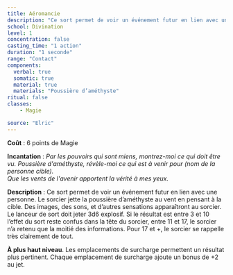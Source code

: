 ```yaml
---
title: Aéromancie
description: "Ce sort permet de voir un événement futur en lien avec une personne."
school: Divination
level: 1
concentration: false
casting_time: "1 action"
duration: "1 seconde"
range: "Contact"
components:
  verbal: true
  somatic: true
  material: true
  materials: "Poussière d’améthyste"
ritual: false
classes:
    - Magie

source: "Elric"
---
```

**Coût** : 6 points de Magie  

**Incantation** : *Par les pouvoirs qui sont miens, montrez-moi ce qui doit être vu.* *Poussière d'améthyste, révèle-moi ce qui est à venir pour (nom de la personne cible).*    
*Que les vents de l'avenir apportent la vérité à mes yeux.*   
 
**Description** : Ce sort permet de voir un événement futur en lien avec une personne. Le sorcier jette la poussière d’améthyste au vent en pensant à la cible. Des images, des sons, et d’autres sensations apparaîtront au sorcier. Le lanceur de sort doit jeter 3d6 explosif. Si le résultat est entre 3 et 10 l’effet du sort reste confus dans la tête du sorcier, entre 11 et 17, le sorcier n’a retenu que la moitié des informations. Pour 17 et +, le sorcier se rappelle très clairement de tout.

**À plus haut niveau**. Les emplacements de surcharge permettent un résultat plus pertinent. Chaque emplacement de surcharge ajoute un bonus de +2 au jet.
